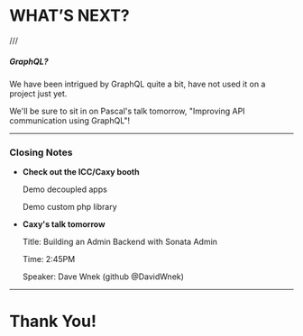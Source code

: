 # WHAT’S NEXT?

///

##### GraphQL?

We have been intrigued by GraphQL quite a bit, have not used it on a project just yet.

We'll be sure to sit in on Pascal's talk tomorrow, "Improving API communication using GraphQL"!

---

### Closing Notes

- **Check out the ICC/Caxy booth**
    
    Demo decoupled apps
    
    Demo custom php library

- **Caxy's talk tomorrow**

    Title: Building an Admin Backend with Sonata Admin
    
    Time: 2:45PM
    
    Speaker: Dave Wnek (github @DavidWnek)

---

# Thank You!
